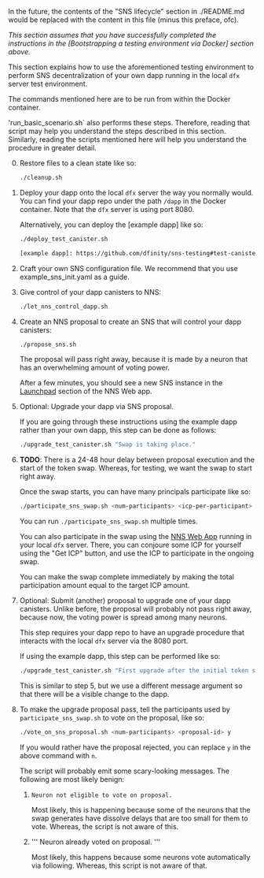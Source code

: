 In the future, the contents of the "SNS lifecycle" section in ./README.md would
be replaced with the content in this file (minus this preface, ofc).

_This section assumes that you have successfully completed the instructions in
the [Bootstrapping a testing environment via Docker] section above._

This section explains how to use the aforementioned testing environment to
perform SNS decentralization of your own dapp running in the local `dfx` server
test environment.

The commands mentioned here are to be run from within the Docker container.

'run_basic_scenario.sh` also performs these steps. Therefore, reading that
script may help you understand the steps described in this section. Similarly,
reading the scripts mentioned here will help you understand the procedure in
greater detail.

0. Restore files to a clean state like so:

   ```bash
   ./cleanup.sh
   ```

1. Deploy your dapp onto the local `dfx` server the way you normally would. You
   can find your dapp repo under the path `/dapp` in the Docker container. Note
   that the `dfx` server is using port 8080.

   Alternatively, you can deploy the [example dapp] like so:

   ```bash
   ./deploy_test_canister.sh

   [example dapp]: https://github.com/dfinity/sns-testing#test-canister

2. Craft your own SNS configuration file. We recommend that you use
   example_sns_init.yaml as a guide.

3. Give control of your dapp canisters to NNS:

   ```bash
   ./let_nns_control_dapp.sh
   ```

4. Create an NNS proposal to create an SNS that will control your dapp
   canisters:

   ```bash
   ./propose_sns.sh
   ````

   The proposal will pass right away, because it is made by a neuron that has an
   overwhelming amount of voting power.

   After a few minutes, you should see a new SNS instance in the [Launchpad]
   section of the NNS Web app.

   [Launchpad]: http://qsgjb-riaaa-aaaaa-aaaga-cai.localhost:8080/launchpad

5. Optional: Upgrade your dapp via SNS proposal.

   If you are going through these instructions using the example dapp rather
   than your own dapp, this step can be done as follows:

   ```bash
   ./upgrade_test_canister.sh "Swap is taking place."
   ```

6. **TODO**: There is a 24-48 hour delay between proposal execution and the
   start of the token swap. Whereas, for testing, we want the swap to start
   right away.

   Once the swap starts, you can have many principals participate like so:

   ```bash
   ./participate_sns_swap.sh <num-participants> <icp-per-participant>
   ```

   You can run `./participate_sns_swap.sh` multiple times.

   You can also participate in the swap using the [NNS Web App][nns-web-app]
   running in your local `dfx` server. There, you can conjoure some ICP for
   yourself using the "Get ICP" button, and use the ICP to participate in the
   ongoing swap.

   [nns-web-app]: http://qsgjb-riaaa-aaaaa-aaaga-cai.localhost:8080

   You can make the swap complete immediately by making the total participation
   amount equal to the target ICP amount.

7. Optional: Submit (another) proposal to upgrade one of your dapp
   canisters. Unlike before, the proposal will probably not pass right away,
   because now, the voting power is spread among many neurons.

   This step requires your dapp repo to have an upgrade procedure that interacts
   with the local `dfx` server via the 8080 port.

   If using the example dapp, this step can be performed like so:

   ```bash
   ./upgrade_test_canister.sh "First upgrade after the initial token swap."
   ```

   This is similar to step 5, but we use a different message argument so that
   there will be a visible change to the dapp.

9. To make the upgrade proposal pass, tell the participants used by
   `participate_sns_swap.sh` to vote on the proposal, like so:

   ```bash
   ./vote_on_sns_proposal.sh <num-participants> <proposal-id> y
   ```

   If you would rather have the proposal rejected, you can replace `y` in the
   above command with `n`.

   The script will probably emit some scary-looking messages. The following are
   most likely benign:

   1. ```
      Neuron not eligible to vote on proposal.
      ```

      Most likely, this is happening because some of the neurons that the swap
      generates have dissolve delays that are too small for them to vote.
      Whereas, the script is not aware of this.

   2. '''
      Neuron already voted on proposal.
      '''

      Most likely, this happens because some neurons vote automatically via
      following. Whereas, this script is not aware of that.
